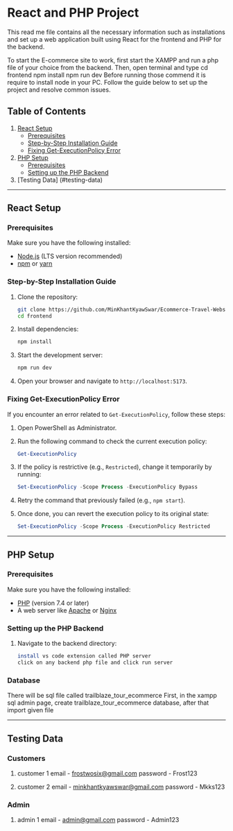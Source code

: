 # React and PHP Project

This read me file contains all the necessary information such as installations and set up a web application built using React for the frontend and PHP for the backend. 

To start the E-commerce site to work, first start the XAMPP and run a php file of your choice from the backend. Then, open terminal and type 
	cd frontend
	npm install
	npm run dev
Before running those commend it is require to install node in your PC. Follow the guide below to set up the project and resolve common issues.

## Table of Contents

1. [React Setup](#react-setup)
   - [Prerequisites](#prerequisites)
   - [Step-by-Step Installation Guide](#step-by-step-installation-guide)
   - [Fixing Get-ExecutionPolicy Error](#fixing-get-executionpolicy-error)
2. [PHP Setup](#php-setup)
   - [Prerequisites](#php-prerequisites)
   - [Setting up the PHP Backend](#setting-up-the-php-backend)
3. [Testing Data] (#testing-data)


---

## React Setup

### Prerequisites

Make sure you have the following installed:

- [Node.js](https://nodejs.org/) (LTS version recommended)
- [npm](https://www.npmjs.com/) or [yarn](https://yarnpkg.com/)

### Step-by-Step Installation Guide

1. Clone the repository:
   ```bash
   git clone https://github.com/MinKhantKyawSwar/Ecommerce-Travel-Website-with-React-My-SQL-and-Php.git
   cd frontend
   ```

2. Install dependencies:
   ```bash
   npm install
   ```

3. Start the development server:
   ```bash
   npm run dev
   ```

4. Open your browser and navigate to `http://localhost:5173`.

### Fixing Get-ExecutionPolicy Error

If you encounter an error related to `Get-ExecutionPolicy`, follow these steps:

1. Open PowerShell as Administrator.

2. Run the following command to check the current execution policy:
   ```powershell
   Get-ExecutionPolicy
   ```

3. If the policy is restrictive (e.g., `Restricted`), change it temporarily by running:
   ```powershell
   Set-ExecutionPolicy -Scope Process -ExecutionPolicy Bypass
   ```

4. Retry the command that previously failed (e.g., `npm start`).

5. Once done, you can revert the execution policy to its original state:
   ```powershell
   Set-ExecutionPolicy -Scope Process -ExecutionPolicy Restricted
   ```
---

## PHP Setup

### Prerequisites

Make sure you have the following installed:

- [PHP](https://www.php.net/) (version 7.4 or later)
- A web server like [Apache](https://httpd.apache.org/) or [Nginx](https://nginx.org/)

### Setting up the PHP Backend

1. Navigate to the backend directory:
   ```bash
   install vs code extension called PHP server
   click on any backend php file and click run server
   ```
### Database
There will be sql file called trailblaze_tour_ecommerce
First, in the xampp sql admin page, create trailblaze_tour_ecommerce database,
after that import given file

----
## Testing Data

### Customers

1. customer 1
   email - frostwosix@gmail.com
   password - Frost123

2. customer 2
   email - minkhantkyawswar@gmail.com
   password - Mkks123

### Admin

1. admin 1
   email - admin@gmail.com
   password - Admin123

